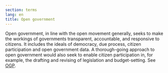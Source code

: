 ```yaml
---
section: terms
lang: en
title: Open government
---
```


Open government, in line with the open movement generally, seeks to make the workings of governments transparent, accountable, and responsive to citizens. It includes the ideals of democracy, due process, citizen participation and open government data. A thorough-going approach to open government would also seek to enable citizen participation in, for example, the drafting and revising of legislation and budget-setting. See [OGP](/glossary/en/terms/ogp/).
